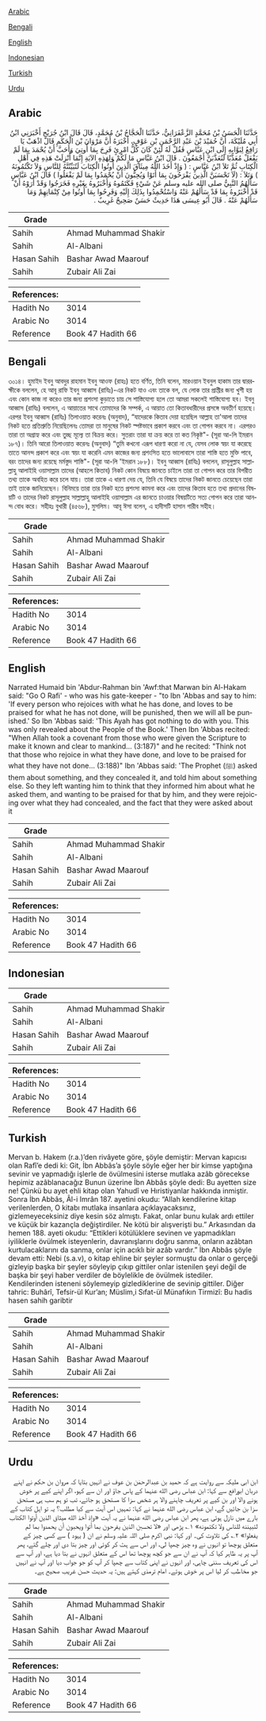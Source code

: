 [Arabic](#arabic)

[Bengali](#bengali)

[English](#english)

[Indonesian](#indonesian)

[Turkish](#turkish)

[Urdu](#urdu)

## Arabic


<div dir="rtl" lang="ar" style={{fontSize:'larger',backgroundColor:'#f8f9fa',padding:20}}>
حَدَّثَنَا الْحَسَنُ بْنُ مُحَمَّدٍ الزَّعْفَرَانِيُّ، حَدَّثَنَا الْحَجَّاجُ بْنُ مُحَمَّدٍ، قَالَ قَالَ ابْنُ جُرَيْجٍ أَخْبَرَنِي ابْنُ أَبِي مُلَيْكَةَ، أَنَّ حُمَيْدَ بْنَ عَبْدِ الرَّحْمَنِ بْنِ عَوْفٍ، أَخْبَرَهُ أَنَّ مَرْوَانَ بْنَ الْحَكَمِ قَالَ اذْهَبْ يَا رَافِعُ لِبَوَّابِهِ إِلَى ابْنِ عَبَّاسٍ فَقُلْ لَهُ لَئِنْ كَانَ كُلُّ امْرِئٍ فَرِحَ بِمَا أُوتِيَ وَأَحَبَّ أَنْ يُحْمَدَ بِمَا لَمْ يَفْعَلْ مُعَذَّبًا لَنُعَذَّبَنَّ أَجْمَعُونَ ‏.‏ قَالَ ابْنُ عَبَّاسٍ مَا لَكُمْ وَلِهَذِهِ الآيَةِ إِنَّمَا أُنْزِلَتْ هَذِهِ فِي أَهْلِ الْكِتَابِ ثُمَّ تَلاَ ابْنُ عَبَّاسٍ ‏:‏ ‏(‏ وَإِذْ أَخَذَ اللَّهُ مِيثَاقَ الَّذِينَ أُوتُوا الْكِتَابَ لَتُبَيِّنُنَّهُ لِلنَّاسِ وَلاَ تَكْتُمُونَهُ ‏)‏ وَتَلاَ ‏:‏ ‏(‏لَاَ تَحْسَبَنَّ الَّذِينَ يَفْرَحُونَ بِمَا أَتَوْا وَيُحِبُّونَ أَنْ يُحْمَدُوا بِمَا لَمْ يَفْعَلُوا ‏)‏ قَالَ ابْنُ عَبَّاسٍ سَأَلَهُمُ النَّبِيُّ صلى الله عليه وسلم عَنْ شَيْءٍ فَكَتَمُوهُ وَأَخْبَرُوهُ بِغَيْرِهِ فَخَرَجُوا وَقَدْ أَرَوْهُ أَنْ قَدْ أَخْبَرُوهُ بِمَا قَدْ سَأَلَهُمْ عَنْهُ وَاسْتُحْمِدُوا بِذَلِكَ إِلَيْهِ وَفَرِحُوا بِمَا أُوتُوا مِنْ كِتْمَانِهِمْ وَمَا سَأَلَهُمْ عَنْهُ ‏.‏ قَالَ أَبُو عِيسَى هَذَا حَدِيثٌ حَسَنٌ صَحِيحٌ غَرِيبٌ ‏.‏
</div>
<div style={{backgroundColor:'#f8f9fa',padding:20, marginBottom: 10}}><table> <thead> <tr> <th>Grade</th> <th></th> </tr> </thead> <tbody> <tr><td>Sahih</td><td>Ahmad Muhammad Shakir</td></tr><tr><td>Sahih</td><td>Al-Albani</td></tr><tr><td>Hasan Sahih</td><td>Bashar Awad Maarouf</td></tr><tr><td>Sahih</td><td>Zubair Ali Zai</td></tr></tbody></table><table> <thead> <tr> <th>References:</th> <th></th> </tr> </thead> <tbody><tr><td>Hadith No</td><td>3014</td></tr><tr><td>Arabic No</td><td>3014</td></tr><tr><td>Reference</td><td>Book 47 Hadith 66</td></tr></tbody></table></div>

## Bengali


<div dir="ltr" lang="bn" style={{fontSize:'larger',backgroundColor:'#f8f9fa',padding:20}}>
৩০১৪। হুমাইদ ইবনু আবদুর রাহমান ইবনু আওফ (রাহঃ) হতে বর্ণিত, তিনি বলেন, মারওয়ান ইবনুল হাকাম তার দ্বাররক্ষীকে বললেন, হে আবূ রাফি ইবনু আব্বাস (রাযিঃ)-এর নিকট যাও এবং তাকে বল, যে লোক তার প্রাপ্তীর জন্য খুশী হয় এবং কোন কাজ না করেও তার জন্য প্রশংসা কুড়াতে চায় সে শাস্তিযোগ্য হলে তো আমরা সকলেই শাস্তিযোগ্য হব। ইবনু আব্বাস (রাযিঃ) বললেন, এ আয়াতের সাথে তোমাদের কি সম্পর্ক, এ আয়াত তো কিতাবধারীদের প্রসঙ্গে অবতীর্ণ হয়েছে। এরপর ইবনু আব্বাস (রাযিঃ) তিলাওয়াত করেনঃ (অনুবাদ), “যাদেরকে কিতাব দেয়া হয়েছিল আল্লাহ তা'আলা তাদের নিকট হতে প্রতিশ্রুতি নিয়েছিলেনঃ তোমরা তা মানুষের নিকট স্পষ্টভাবে প্রকাশ করবে এবং তা গোপন করবে না। এরপরও তারা তা অগ্রাহ্য করে এবং তুচ্ছ মূল্যে তা বিক্রয় করে। সুতরাং তারা যা ক্রয় করে তা কত নিকৃষ্ট"- (সূরা আ-লি ইমরান ১৮৭)। তিনি আরো তিলাওয়াত করেনঃ (অনুবাদ) “তুমি কখনো এরূপ ধারণা করো না যে, যেসব লোক স্বয়ং যা করেছে তাতে আনন্দ প্রকাশ করে এবং স্বয়ং যা করেনি এমন কাজের জন্য প্রশংসিত হতে ভালোবাসে তারা শাস্তি হতে মুক্তি পাবে, বরং তাদের জন্য রয়েছে মর্মস্তুদ শাস্তি"- (সূরা আ-লি 'ইমরান ১৮৮)। ইবনু আব্বাস (রাযিঃ) বললেন, রাসূলুল্লাহ সাল্লাল্লাহু আলাইহি ওয়াসাল্লাম তাদের (আহলে কিতাব) নিকট কোন বিষয়ে জানতে চাইলে তারা তা গোপন করে তার বিপরীত তথ্য তাকে অবহিত করে চলে যায়। তারা তাকে এ ধারণা দেয় যে, তিনি যে বিষয়ে তাদের নিকট জানতে চেয়েছেন তারা তাই তাকে জানিয়েছেন। বিনিময়ে তারা তার নিকট হতে প্রশংসা কামনা করে এবং তাদের কিতাব হতে তথ্য প্রদানের বিষয়টি ও তাদের নিকট রাসূলুল্লাহ সাল্লাল্লাহু আলাইহি ওয়াসাল্লাম এর জানতে চাওয়ার বিষয়টিতে সত্য গোপন করে তারা আনন্দ বোধ করে। সহীহঃ বুখারী (৪৫৬৮), মুসলিম। আবূ ঈসা বলেন, এ হাদীসটি হাসান গারীব সহীহ।
</div>
<div style={{backgroundColor:'#f8f9fa',padding:20, marginBottom: 10}}><table> <thead> <tr> <th>Grade</th> <th></th> </tr> </thead> <tbody> <tr><td>Sahih</td><td>Ahmad Muhammad Shakir</td></tr><tr><td>Sahih</td><td>Al-Albani</td></tr><tr><td>Hasan Sahih</td><td>Bashar Awad Maarouf</td></tr><tr><td>Sahih</td><td>Zubair Ali Zai</td></tr></tbody></table><table> <thead> <tr> <th>References:</th> <th></th> </tr> </thead> <tbody><tr><td>Hadith No</td><td>3014</td></tr><tr><td>Arabic No</td><td>3014</td></tr><tr><td>Reference</td><td>Book 47 Hadith 66</td></tr></tbody></table></div>

## English


<div dir="ltr" lang="en" style={{fontSize:'larger',backgroundColor:'#f8f9fa',padding:20}}>
Narrated Humaid bin 'Abdur-Rahman bin 'Awf:that Marwan bin Al-Hakam said: "Go O Rafi' - who was his gate-keeper - "to Ibn 'Abbas and say to him: 'If every person who rejoices with what he has done, and loves to be praised for what he has not done, will be punished, then we will all be punished.' So Ibn 'Abbas said: 'This Ayah has got nothing to do with you. This was only revealed about the People of the Book.' Then Ibn 'Abbas recited: "When Allah took a covenant from those who were given the Scripture to make it known and clear to mankind... (3:187)" and he recited: "Think not that those who rejoice in what they have done, and love to be praised for what they have not done... (3:188)" Ibn 'Abbas said: 'The Prophet (ﷺ) asked them about something, and they concealed it, and told him about something else. So they left wanting him to think that they informed him about what he asked them, and wanting to be praised for that by him, and they were rejoicing over what they had concealed, and the fact that they were asked about it
</div>
<div style={{backgroundColor:'#f8f9fa',padding:20, marginBottom: 10}}><table> <thead> <tr> <th>Grade</th> <th></th> </tr> </thead> <tbody> <tr><td>Sahih</td><td>Ahmad Muhammad Shakir</td></tr><tr><td>Sahih</td><td>Al-Albani</td></tr><tr><td>Hasan Sahih</td><td>Bashar Awad Maarouf</td></tr><tr><td>Sahih</td><td>Zubair Ali Zai</td></tr></tbody></table><table> <thead> <tr> <th>References:</th> <th></th> </tr> </thead> <tbody><tr><td>Hadith No</td><td>3014</td></tr><tr><td>Arabic No</td><td>3014</td></tr><tr><td>Reference</td><td>Book 47 Hadith 66</td></tr></tbody></table></div>

## Indonesian


<div dir="ltr" lang="id" style={{fontSize:'larger',backgroundColor:'#f8f9fa',padding:20}}>

</div>
<div style={{backgroundColor:'#f8f9fa',padding:20, marginBottom: 10}}><table> <thead> <tr> <th>Grade</th> <th></th> </tr> </thead> <tbody> <tr><td>Sahih</td><td>Ahmad Muhammad Shakir</td></tr><tr><td>Sahih</td><td>Al-Albani</td></tr><tr><td>Hasan Sahih</td><td>Bashar Awad Maarouf</td></tr><tr><td>Sahih</td><td>Zubair Ali Zai</td></tr></tbody></table><table> <thead> <tr> <th>References:</th> <th></th> </tr> </thead> <tbody><tr><td>Hadith No</td><td>3014</td></tr><tr><td>Arabic No</td><td>3014</td></tr><tr><td>Reference</td><td>Book 47 Hadith 66</td></tr></tbody></table></div>

## Turkish


<div dir="ltr" lang="tr" style={{fontSize:'larger',backgroundColor:'#f8f9fa',padding:20}}>
Mervan b. Hakem (r.a.)’den rivâyete göre, şöyle demiştir: Mervan kapıcısı olan Rafî’e dedi ki: Git, İbn Abbâs’a şöyle söyle eğer her bir kimse yaptığına sevinir ve yapmadığı işlerle de övülmesini isterse mutlaka azâb görecekse hepimiz azâblanacağız Bunun üzerine İbn Abbâs şöyle dedi: Bu ayetten size ne! Çünkü bu ayet ehli kitap olan Yahudî ve Hıristiyanlar hakkında inmiştir. Sonra İbn Abbâs, Âl-i Imrân 187. ayetini okudu: “Allah kendilerine kitap verilenlerden, O kitabı mutlaka insanlara açıklayacaksınız, gizlemeyeceksiniz diye kesin söz almıştı. Fakat, onlar bunu kulak ardı ettiler ve küçük bir kazançla değiştirdiler. Ne kötü bir alışverişti bu.” Arkasından da hemen 188. ayeti okudu: “Ettikleri kötülüklere sevinen ve yapmadıkları iyiliklerle övülmek isteyenlerin, davranışlarını doğru sanma, onların azâbtan kurtulacaklarını da sanma, onlar için acıklı bir azâb vardır.” İbn Abbâs şöyle devam etti: Nebi (s.a.v), o kitap ehline bir şeyler sormuştu da onlar o gerçeği gizleyip başka bir şeyler söyleyip çıkıp gittiler onlar istenilen şeyi değil de başka bir şeyi haber verdiler de böylelikle de övülmek istediler. Kendilerinden isteneni söylemeyip gizlediklerine de sevinip gittiler. Diğer tahric: Buhârî, Tefsir-ül Kur’an; Müslim,i Sıfat-ül Münafıkın Tirmizî: Bu hadis hasen sahih garibtir
</div>
<div style={{backgroundColor:'#f8f9fa',padding:20, marginBottom: 10}}><table> <thead> <tr> <th>Grade</th> <th></th> </tr> </thead> <tbody> <tr><td>Sahih</td><td>Ahmad Muhammad Shakir</td></tr><tr><td>Sahih</td><td>Al-Albani</td></tr><tr><td>Hasan Sahih</td><td>Bashar Awad Maarouf</td></tr><tr><td>Sahih</td><td>Zubair Ali Zai</td></tr></tbody></table><table> <thead> <tr> <th>References:</th> <th></th> </tr> </thead> <tbody><tr><td>Hadith No</td><td>3014</td></tr><tr><td>Arabic No</td><td>3014</td></tr><tr><td>Reference</td><td>Book 47 Hadith 66</td></tr></tbody></table></div>

## Urdu


<div dir="rtl" lang="ur" style={{fontSize:'larger',backgroundColor:'#f8f9fa',padding:20}}>
ابن ابی ملیکہ سے روایت ہے کہ حمید بن عبدالرحمٰن بن عوف نے انہیں بتایا کہ مروان بن حکم نے اپنے دربان ابورافع سے کہا: ابن عباس رضی الله عنہما کے پاس جاؤ اور ان سے کہو، اگر اپنے کیے پر خوش ہونے والا اور بن کیے پر تعریف چاہنے والا ہر شخص سزا کا مستحق ہو جائے، تب تو ہم سب ہی مستحق سزا بن جائیں گے، ابن عباس رضی الله عنہما نے کہا: تمہیں اس آیت سے کیا مطلب؟ یہ تو اہل کتاب کے بارے میں نازل ہوئی ہے، پھر ابن عباس رضی الله عنہما نے یہ آیت «وإذ أخذ الله ميثاق الذين أوتوا الكتاب لتبيننه للناس ولا تكتمونه» ۱؎ پڑھی اور «لا تحسبن الذين يفرحون بما أتوا ويحبون أن يحمدوا بما لم يفعلوا» ۲؎ کی تلاوت کی۔ اور کہا: نبی اکرم صلی اللہ علیہ وسلم نے ان ( یہود ) سے کسی چیز کے متعلق پوچھا تو انہوں نے وہ چیز چھپا لی، اور اس سے ہٹ کر کوئی اور چیز بتا دی اور چلے گئے، پھر آپ پر یہ ظاہر کیا کہ آپ نے ان سے جو کچھ پوچھا تھا اس کے متعلق انہوں نے بتا دیا ہے، اور آپ سے اس کی تعریف سننی چاہی، اور انہوں نے اپنی کتاب سے چھپا کر آپ کو جو جواب دیا اور آپ نے انہیں جو مخاطب کر لیا اس پر خوش ہوئے۔ امام ترمذی کہتے ہیں: یہ حدیث حسن غریب صحیح ہے۔
</div>
<div style={{backgroundColor:'#f8f9fa',padding:20, marginBottom: 10}}><table> <thead> <tr> <th>Grade</th> <th></th> </tr> </thead> <tbody> <tr><td>Sahih</td><td>Ahmad Muhammad Shakir</td></tr><tr><td>Sahih</td><td>Al-Albani</td></tr><tr><td>Hasan Sahih</td><td>Bashar Awad Maarouf</td></tr><tr><td>Sahih</td><td>Zubair Ali Zai</td></tr></tbody></table><table> <thead> <tr> <th>References:</th> <th></th> </tr> </thead> <tbody><tr><td>Hadith No</td><td>3014</td></tr><tr><td>Arabic No</td><td>3014</td></tr><tr><td>Reference</td><td>Book 47 Hadith 66</td></tr></tbody></table></div>